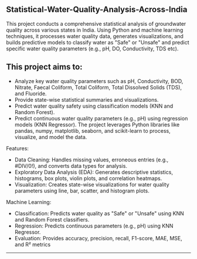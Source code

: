 ## Statistical-Water-Quality-Analysis-Across-India
This project conducts a comprehensive statistical analysis of groundwater quality across various states in India. Using Python and machine learning techniques, it processes water quality data, generates visualizations, and builds predictive models to classify water as "Safe" or "Unsafe" and predict specific water quality parameters (e.g., pH, DO, Conductivity, TDS etc).

## This project aims to: 

- Analyze key water quality parameters such as pH, Conductivity, BOD, Nitrate, Faecal Coliform, Total Coliform, Total Dissolved Solids (TDS), and Fluoride.
- Provide state-wise statistical summaries and visualizations.
- Predict water quality safety using classification models (KNN and Random Forest).
- Predict continuous water quality parameters (e.g., pH) using regression models (KNN Regressor).
The project leverages Python libraries like pandas, numpy, matplotlib, seaborn, and scikit-learn to process, visualize, and model the data.

Features:
- Data Cleaning: Handles missing values, erroneous entries (e.g., #DIV/0!), and converts data types for analysis.
- Exploratory Data Analysis (EDA): Generates descriptive statistics, histograms, box plots, violin plots, and correlation heatmaps.
- Visualization: Creates state-wise visualizations for water quality parameters using line, bar, scatter, and histogram plots.

Machine Learning:
- Classification: Predicts water quality as "Safe" or "Unsafe" using KNN and Random Forest classifiers.
- Regression: Predicts continuous parameters (e.g., pH) using KNN Regressor.
- Evaluation: Provides accuracy, precision, recall, F1-score, MAE, MSE, and R² metrics

 ---
